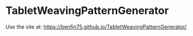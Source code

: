 # TabletWeavingPatternGenerator

Use the site at: https://benfin75.github.io/TabletWeavingPatternGenerator/

